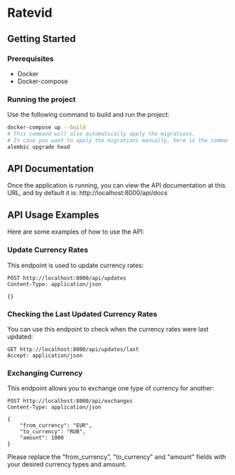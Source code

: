 # Ratevid

## Getting Started

### Prerequisites

-  Docker
-  Docker-compose

### Running the project

Use the following command to build and run the project:

```bash
docker-compose up --build
# This command will also automatically apply the migrations.
# In case you want to apply the migrations manually, here is the command you need:
alembic upgrade head
```

## API Documentation
Once the application is running, you can view the API documentation at this URL, and by default it is: http://localhost:8000/api/docs

## API Usage Examples

Here are some examples of how to use the API:

### Update Currency Rates
This endpoint is used to update currency rates:

```http request
POST http://localhost:8000/api/updates
Content-Type: application/json

{}
```

### Checking the Last Updated Currency Rates
You can use this endpoint to check when the currency rates were last updated:
```http request
GET http://localhost:8000/api/updates/last
Accept: application/json
```

### Exchanging Currency
This endpoint allows you to exchange one type of currency for another:

```http request
POST http://localhost:8000/api/exchanges
Content-Type: application/json

{
    "from_currency": "EUR",
    "to_currency": "RUB",
    "amount": 1000
}
```
Please replace the "from_currency", "to_currency" and "amount" fields with your desired currency types and amount.
